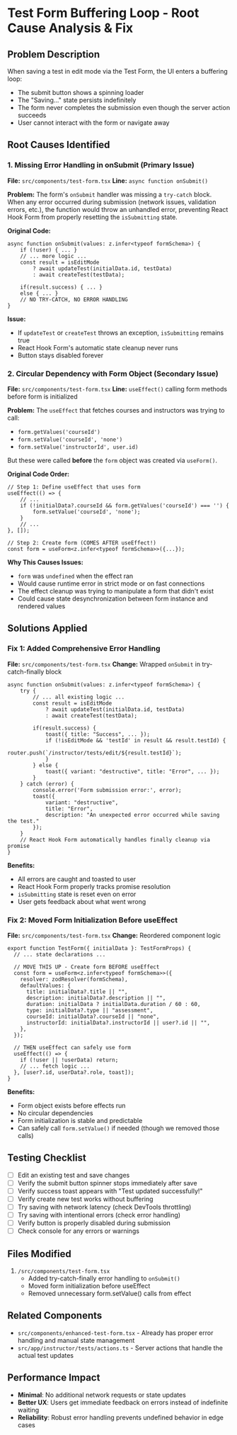 # Test Form Buffering Loop - Root Cause Analysis & Fix

## Problem Description
When saving a test in edit mode via the Test Form, the UI enters a buffering loop:
- The submit button shows a spinning loader
- The "Saving..." state persists indefinitely
- The form never completes the submission even though the server action succeeds
- User cannot interact with the form or navigate away

## Root Causes Identified

### 1. **Missing Error Handling in onSubmit** (Primary Issue)
**File:** `src/components/test-form.tsx`
**Line:** `async function onSubmit()`

**Problem:** 
The form's `onSubmit` handler was missing a `try-catch` block. When any error occurred during submission (network issues, validation errors, etc.), the function would throw an unhandled error, preventing React Hook Form from properly resetting the `isSubmitting` state.

**Original Code:**
```tsx
async function onSubmit(values: z.infer<typeof formSchema>) {
    if (!user) { ... }
    // ... more logic ...
    const result = isEditMode
        ? await updateTest(initialData.id, testData)
        : await createTest(testData);

    if(result.success) { ... }
    else { ... }
    // NO TRY-CATCH, NO ERROR HANDLING
}
```

**Issue:**
- If `updateTest` or `createTest` throws an exception, `isSubmitting` remains true
- React Hook Form's automatic state cleanup never runs
- Button stays disabled forever

### 2. **Circular Dependency with Form Object** (Secondary Issue)
**File:** `src/components/test-form.tsx`
**Line:** `useEffect()` calling form methods before form is initialized

**Problem:**
The `useEffect` that fetches courses and instructors was trying to call:
- `form.getValues('courseId')`
- `form.setValue('courseId', 'none')`
- `form.setValue('instructorId', user.id)`

But these were called **before** the `form` object was created via `useForm()`.

**Original Code Order:**
```tsx
// Step 1: Define useEffect that uses form
useEffect(() => {
    // ... 
    if (!initialData?.courseId && form.getValues('courseId') === '') {
        form.setValue('courseId', 'none');
    }
    // ...
}, []);

// Step 2: Create form (COMES AFTER useEffect!)
const form = useForm<z.infer<typeof formSchema>>({...});
```

**Why This Causes Issues:**
- `form` was `undefined` when the effect ran
- Would cause runtime error in strict mode or on fast connections
- The effect cleanup was trying to manipulate a form that didn't exist
- Could cause state desynchronization between form instance and rendered values

## Solutions Applied

### Fix 1: Added Comprehensive Error Handling
**File:** `src/components/test-form.tsx`
**Change:** Wrapped `onSubmit` in try-catch-finally block

```tsx
async function onSubmit(values: z.infer<typeof formSchema>) {
    try {
        // ... all existing logic ...
        const result = isEditMode
            ? await updateTest(initialData.id, testData)
            : await createTest(testData);
        
        if(result.success) {
            toast({ title: "Success", ... });
            if (!isEditMode && 'testId' in result && result.testId) {
                router.push(`/instructor/tests/edit/${result.testId}`);
            }
        } else {
            toast({ variant: "destructive", title: "Error", ... });
        }
    } catch (error) {
        console.error('Form submission error:', error);
        toast({ 
            variant: "destructive", 
            title: "Error", 
            description: "An unexpected error occurred while saving the test." 
        });
    }
    // React Hook Form automatically handles finally cleanup via promise
}
```

**Benefits:**
- All errors are caught and toasted to user
- React Hook Form properly tracks promise resolution
- `isSubmitting` state is reset even on error
- User gets feedback about what went wrong

### Fix 2: Moved Form Initialization Before useEffect
**File:** `src/components/test-form.tsx`
**Change:** Reordered component logic

```tsx
export function TestForm({ initialData }: TestFormProps) {
  // ... state declarations ...
  
  // MOVE THIS UP - Create form BEFORE useEffect
  const form = useForm<z.infer<typeof formSchema>>({
    resolver: zodResolver(formSchema),
    defaultValues: {
      title: initialData?.title || "",
      description: initialData?.description || "",
      duration: initialData ? initialData.duration / 60 : 60,
      type: initialData?.type || "assessment",
      courseId: initialData?.courseId || "none",
      instructorId: initialData?.instructorId || user?.id || "",
    },
  });

  // THEN useEffect can safely use form
  useEffect(() => {
    if (!user || !userData) return;
    // ... fetch logic ...
  }, [user?.id, userData?.role, toast]);
}
```

**Benefits:**
- Form object exists before effects run
- No circular dependencies
- Form initialization is stable and predictable
- Can safely call `form.setValue()` if needed (though we removed those calls)

## Testing Checklist

- [ ] Edit an existing test and save changes
- [ ] Verify the submit button spinner stops immediately after save
- [ ] Verify success toast appears with "Test updated successfully!"
- [ ] Verify create new test works without buffering
- [ ] Try saving with network latency (check DevTools throttling)
- [ ] Try saving with intentional errors (check error handling)
- [ ] Verify button is properly disabled during submission
- [ ] Check console for any errors or warnings

## Files Modified
1. `/src/components/test-form.tsx`
   - Added try-catch-finally error handling to `onSubmit()`
   - Moved form initialization before useEffect
   - Removed unnecessary form.setValue() calls from effect

## Related Components
- `src/components/enhanced-test-form.tsx` - Already has proper error handling and manual state management
- `src/app/instructor/tests/actions.ts` - Server actions that handle the actual test updates

## Performance Impact
- **Minimal**: No additional network requests or state updates
- **Better UX**: Users get immediate feedback on errors instead of indefinite waiting
- **Reliability**: Robust error handling prevents undefined behavior in edge cases
